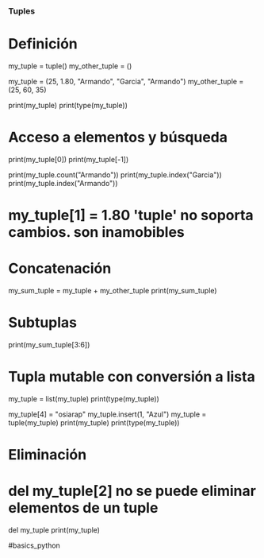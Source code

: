 ### Tuples ###

# Definición

my_tuple = tuple()
my_other_tuple = ()

my_tuple = (25, 1.80, "Armando", "Garcia", "Armando")
my_other_tuple = (25, 60, 35)

print(my_tuple)
print(type(my_tuple))

# Acceso a elementos y búsqueda

print(my_tuple[0])
print(my_tuple[-1])

print(my_tuple.count("Armando"))
print(my_tuple.index("Garcia"))
print(my_tuple.index("Armando"))

# my_tuple[1] = 1.80 'tuple' no soporta cambios. son inamobibles

# Concatenación 

my_sum_tuple = my_tuple + my_other_tuple
print(my_sum_tuple)

# Subtuplas

print(my_sum_tuple[3:6])

# Tupla mutable con conversión a lista

my_tuple = list(my_tuple)
print(type(my_tuple))

my_tuple[4] = "osiarap"
my_tuple.insert(1, "Azul")
my_tuple = tuple(my_tuple)
print(my_tuple)
print(type(my_tuple))

# Eliminación

# del my_tuple[2] no se puede eliminar elementos de un tuple

del my_tuple
print(my_tuple)











#basics_python
